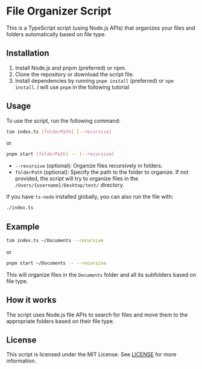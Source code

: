 # File Organizer Script

This is a TypeScript script (using Node.js APIs) that organizes your files and folders automatically based on file type.

## Installation
1. Install Node.js and pnpm (preferred) or npm.
2. Clone the repository or download the script file.
3. Install dependencies by running `pnpm install` (preferred) or `npm install`. I will use `pnpm` in the following tutorial

## Usage

To use the script, run the following command:

```bash
tsm index.ts [folderPath] [--recursive]
```

or

```bash
pnpm start [folderPath] -- [--recursive]
```

- `--recursive` (optional): Organize files recursively in folders.
- `folderPath` (optional): Specify the path to the folder to organize. If not provided, the script will try to organize files in the `/Users/{username}/Desktop/test/` directory.


If you have `ts-node` installed globally, you can also run the file with:

```bash
./index.ts
```

## Example

```bash
tsm index.ts ~/Documents --recursive
```

or

```bash
pnpm start ~/Documents -- --recursive
```

This will organize files in the `Documents` folder and all its subfolders based on file type.

## How it works

The script uses Node.js file APIs to search for files and move them to the appropriate folders based on their file type.

## License

This script is licensed under the MIT License. See [LICENSE](LICENSE) for more information.

